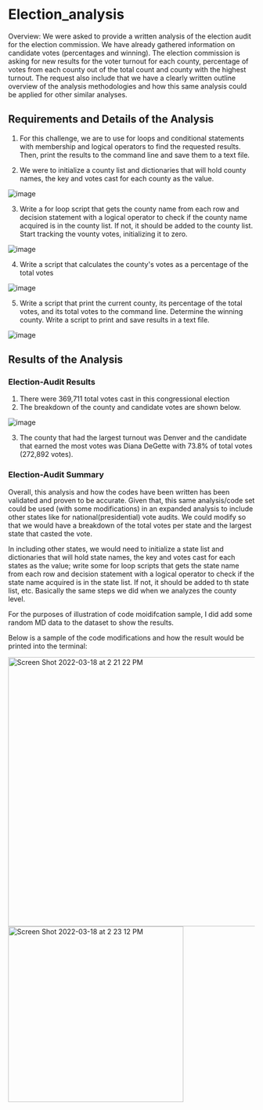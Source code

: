 # Election_analysis
Overview: We were asked to provide a written analysis of the election audit for the election commission. We have already gathered information on candidate votes (percentages and winning). The election commission is asking for new results for the voter turnout for each county, percentage of  votes from each county out of the total count and county with the highest turnout. The request also include that we have a clearly written outline overview of the analysis methodologies and how this same analysis could be applied for other similar analyses.

## Requirements and Details of the Analysis
1. For this challenge, we are to use for loops and conditional statements with membership and logical operators to find the requested results. Then, print the results to the command line and save them to a text file. 

2. We were to initialize a county list and dictionaries that will hold county names, the key and votes cast for each county as the value.

![image](https://user-images.githubusercontent.com/98235755/159043385-a0ab9634-36b1-46a7-9d14-847e89746c6d.png)


3. Write a for loop script that gets the county name from each row and decision statement with a logical operator to check if the county name acquired is in the county list. If not, it should be added to the county list. Start tracking the vounty votes, initializing it to zero. 

![image](https://user-images.githubusercontent.com/98235755/159043485-bf279b23-2b6a-47a8-af10-c17ddeba9693.png)


4. Write a script that calculates the county's votes as a percentage of the total votes

![image](https://user-images.githubusercontent.com/98235755/159043549-4d66bb48-8d73-4052-b344-b67f955cc290.png)


5. Write a script that print the current county, its percentage of the total votes, and its total votes to the command line. Determine the winning county. Write a script to print and save results in a text file.

![image](https://user-images.githubusercontent.com/98235755/159043592-b9129a3b-d834-445a-bd9d-3ceff0fcf407.png)


## Results of the Analysis
### Election-Audit Results
1. There were 369,711 total votes cast in this congressional election
2. The breakdown of the county and candidate votes are shown below.  

![image](https://user-images.githubusercontent.com/98235755/159043845-03a99d73-276a-4ff3-ad90-49be6ac78675.png)

3. The county that had the largest turnout was Denver and the candidate that earned the most votes was Diana DeGette with 73.8% of total votes (272,892 votes).

### Election-Audit Summary

Overall, this analysis and how the codes have been written has been validated and proven to be accurate. Given that, this same analysis/code set could be used (with some modifications) in an expanded analysis to include other states like for national(presidential) vote audits. We could modify so that we would have a breakdown of the total votes per state and the largest state that casted the vote. 

In including other states, we would need to initialize a state list and dictionaries that will hold state names, the key and votes cast for each states as the value; write some for loop scripts that gets the state name from each row and decision statement with a logical operator to check if the state name acquired is in the state list. If not, it should be added to th state list, etc. Basically the same steps we did when we analyzes the county level. 

For the purposes of illustration of code moidifcation sample, I did add some random MD data to the dataset to show the results.

Below is a sample of the code modifications and how the result would be printed into the terminal:

<img width="549" alt="Screen Shot 2022-03-18 at 2 21 22 PM" src="https://user-images.githubusercontent.com/98235755/159061152-8521bc42-8f03-46b3-be0c-dff345f184fb.png">

<img width="358" alt="Screen Shot 2022-03-18 at 2 23 12 PM" src="https://user-images.githubusercontent.com/98235755/159061402-905c4107-4a6c-4937-b1c0-a517747dab58.png">
